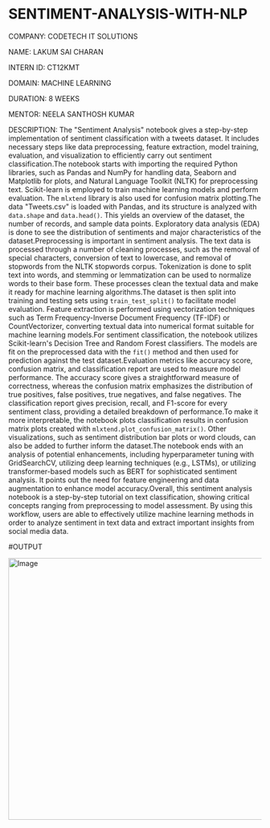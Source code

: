 # SENTIMENT-ANALYSIS-WITH-NLP

COMPANY: CODETECH IT SOLUTIONS

NAME: LAKUM SAI CHARAN

INTERN ID: CT12KMT

DOMAIN: MACHINE LEARNING

DURATION: 8 WEEKS

MENTOR: NEELA SANTHOSH KUMAR

DESCRIPTION: The "Sentiment Analysis" notebook gives a step-by-step implementation of sentiment classification with a tweets dataset. It includes necessary steps like data preprocessing, feature extraction, model training, evaluation, and visualization to efficiently carry out sentiment classification.The notebook starts with importing the required Python libraries, such as Pandas and NumPy for handling data, Seaborn and Matplotlib for plots, and Natural Language Toolkit (NLTK) for preprocessing text. Scikit-learn is employed to train machine learning models and perform evaluation. The `mlxtend` library is also used for confusion matrix plotting.The data "Tweets.csv" is loaded with Pandas, and its structure is analyzed with `data.shape` and `data.head()`. This yields an overview of the dataset, the number of records, and sample data points. Exploratory data analysis (EDA) is done to see the distribution of sentiments and major characteristics of the dataset.Preprocessing is important in sentiment analysis. The text data is processed through a number of cleaning processes, such as the removal of special characters, conversion of text to lowercase, and removal of stopwords from the NLTK stopwords corpus. Tokenization is done to split text into words, and stemming or lemmatization can be used to normalize words to their base form. These processes clean the textual data and make it ready for machine learning algorithms.The dataset is then split into training and testing sets using `train_test_split()` to facilitate model evaluation. Feature extraction is performed using vectorization techniques such as Term Frequency-Inverse Document Frequency (TF-IDF) or CountVectorizer, converting textual data into numerical format suitable for machine learning models.For sentiment classification, the notebook utilizes Scikit-learn's Decision Tree and Random Forest classifiers. The models are fit on the preprocessed data with the `fit()` method and then used for prediction against the test dataset.Evaluation metrics like accuracy score, confusion matrix, and classification report are used to measure model performance. The accuracy score gives a straightforward measure of correctness, whereas the confusion matrix emphasizes the distribution of true positives, false positives, true negatives, and false negatives. The classification report gives precision, recall, and F1-score for every sentiment class, providing a detailed breakdown of performance.To make it more interpretable, the notebook plots classification results in confusion matrix plots created with `mlxtend.plot_confusion_matrix()`. Other visualizations, such as sentiment distribution bar plots or word clouds, can also be added to further inform the dataset.The notebook ends with an analysis of potential enhancements, including hyperparameter tuning with GridSearchCV, utilizing deep learning techniques (e.g., LSTMs), or utilizing transformer-based models such as BERT for sophisticated sentiment analysis. It points out the need for feature engineering and data augmentation to enhance model accuracy.Overall, this sentiment analysis notebook is a step-by-step tutorial on text classification, showing critical concepts ranging from preprocessing to model assessment. By using this workflow, users are able to effectively utilize machine learning methods in order to analyze sentiment in text data and extract important insights from social media data.

#OUTPUT

<img width="521" alt="Image" src="https://github.com/user-attachments/assets/5f757802-42b9-4a7c-a101-f852d9c2f7bc" />
